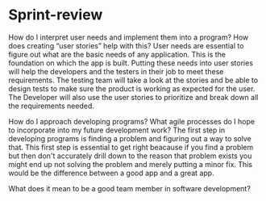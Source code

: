 # Sprint-review
How do I interpret user needs and implement them into a program? How does creating “user stories” help with this?
  User needs are essential to figure out what are the basic needs of any application. This is the foundation on which the app is built.
Putting these needs into user stories will help the developers and the testers in their job to meet these requirements. The testing team
will take a look at the stories and be able to design tests to make sure the product is working as expected for the user. The Developer will
also use the user stories to prioritize and break down all the requirements needed.

How do I approach developing programs? What agile processes do I hope to incorporate into my future development work?
  The first step in developing programs is finding a problem and figuring out a way to solve that. This first step is essential to get right
beacause if you find a problem but then don't accurately drill down to the reason that problem exists you might end up not solving the problem
and merely putting a minor fix. This would be the difference between a good app and a great app.

What does it mean to be a good team member in software development?


